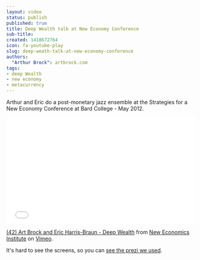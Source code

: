 ```yaml
---
layout: video
status: publish
published: true
title: Deep Wealth talk at New Economy Conference
sub-title:
created: 1418672764
icon: fa-youtube-play
slug: deep-weath-talk-at-new-economy-conference
authors:
  "Arthur Brock": artbrock.com
tags:
- deep Wealth
- new economy
- metacurrency
---
```


Arthur and Eric do a post-monetary jazz ensemble at the Strategies for a New Economy Conference at Bard College - May 2012.

<iframe src="//player.vimeo.com/video/66000237" width="500" height="282" frameborder="0" webkitallowfullscreen mozallowfullscreen allowfullscreen></iframe> <p><a href="http://vimeo.com/66000237">(42) Art Brock and Eric Harris-Braun - Deep Wealth</a> from <a href="http://vimeo.com/neweconomicsinstitute">New Economics Institute</a> on <a href="https://vimeo.com">Vimeo</a>.</p>

<p>It's hard to see the screens, so you can <a href="https://prezi.com/fvwelipehdxu/deep-wealth-a-post-monetary-jazz-ensemble/">see the prezi we used</a>.</p>
